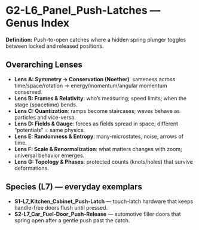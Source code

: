 # G2-L6_Panel_Push-Latches — Genus Index
**Definition:** Push-to-open catches where a hidden spring plunger toggles between locked and released positions.

## Overarching Lenses

- **Lens A: Symmetry -> Conservation (Noether)**: sameness across time/space/rotation → energy/momentum/angular momentum conserved.
- **Lens B: Frames & Relativity**: who’s measuring; speed limits; when the stage (spacetime) bends.
- **Lens C: Quantization**: ramps become staircases; waves behave as particles and vice-versa.
- **Lens D: Fields & Gauge**: forces as fields spread in space; different “potentials” = same physics.
- **Lens E: Randomness & Entropy**: many-microstates, noise, arrows of time.
- **Lens F: Scale & Renormalization**: what matters changes with zoom; universal behavior emerges.
- **Lens G: Topology & Phases**: protected counts (knots/holes) that survive deformations.

## Species (L7) — everyday exemplars
- **S1-L7_Kitchen_Cabinet_Push-Latch** — touch-latch hardware that keeps handle-free doors flush until pressed.
- **S2-L7_Car_Fuel-Door_Push-Release** — automotive filler doors that spring open after a gentle push past the catch.
